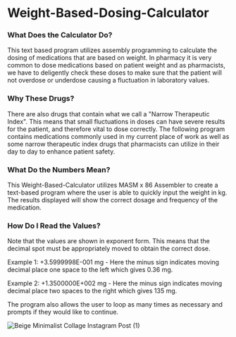 # Weight-Based-Dosing-Calculator

### What Does the Calculator Do?
This text based program utilizes assembly programming to calculate the dosing of medications that are based on weight. In pharmacy it is very common to dose medications based on patient weight and as pharmacists, we have to deligently check these doses to make sure that the patient will not overdose or underdose causing a fluctuation in laboratory values.

### Why These Drugs?
There are also drugs that contain what we call a "Narrow Therapeutic Index". This means that small fluctuations in doses can have severe results for the patient, and therefore vital to dose correctly. The following program contains medications commonly used in my current place of work as well as some narrow therapeutic index drugs that pharmacists can utilize in their day to day to enhance patient safety.

### What Do the Numbers Mean?
This Weight-Based-Calculator utilizes MASM x 86 Assembler to create a text-based program where the user is able to quickly input the weight in kg. The results displayed will show the correct dosage and frequency of the medication. 

### How Do I Read the Values?
Note that the values are shown in exponent form. This means that the decimal spot must be appropriately moved to obtain the correct dose. 

Example 1: +3.5999998E-001 mg - Here the minus sign indicates moving decimal place one space to the left which gives 0.36 mg.

Example 2: +1.3500000E+002 mg - Here the minus sign indicates moving decimal place two spaces to the right which gives 135 mg.

The program also allows the user to loop as many times as necessary and prompts if they would like to continue.

![Beige Minimalist Collage Instagram Post (1)](https://github.com/KavyaKolavasi1/Weight-Based-Dosing-Calculator/assets/135289399/78f64d84-901a-447b-b370-617fc9116d9f)


